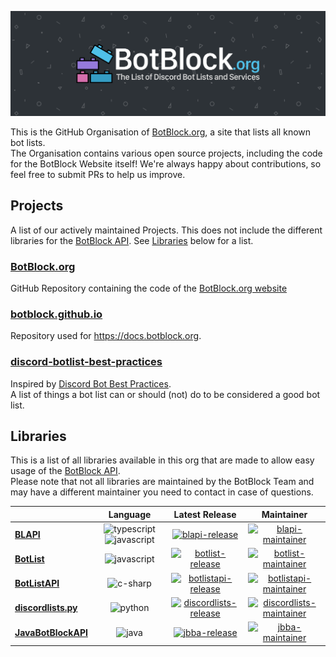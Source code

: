 <!-- GitHub Repositories -->
[botblock-repo]: https://github.com/botblock/BotBlock.org
[botblock-github-io-repo]: https://github.com/botblock/botblock.github.io
[best-practices-repo]: https://github.com/botblock/discord-botlist-best-practices

[blapi-repo]: https://github.com/botblock/BLAPI
[botlist-repo]: https://github.com/botblock/BotList
[botlistapi-repo]: https://github.com/botblock/BotListAPI
[discordlists-repo]: https://github.com/botblock/discordlists.py
[jbba-repo]: https://github.com/botblock/JavaBotBlockAPI

<!-- Images -->
[header]: https://raw.githubusercontent.com/botblock/.github/main/assets/img/header.png

<!-- Badges -->
[blapi-release]: https://img.shields.io/npm/v/blapi.svg?label=&style=flat-square&color=555555
[blapi-maintainer]: https://img.shields.io/badge/T0TProduction-555555?style=flat-square&color=555555

[botlist-release]: https://img.shields.io/npm/v/botlist.svg?label=&style=flat-square&color=555555
[botlist-maintainer]: https://img.shields.io/badge/PassTheMayo-blue?style=flat-square&color=555555

[botlistapi-release]: https://img.shields.io/nuget/v/botlistapi.svg?label=&style=flat-square&color=555555
[botlistapi-maintainer]: https://img.shields.io/badge/xXBuilderBXx-blue?style=flat-square&color=555555

[discordlists-release]: https://img.shields.io/pypi/v/discordlists.py.svg?label=&style=flat-square&color=555555
[discordlists-maintainer]: https://img.shields.io/badge/MattIPv4-blue?style=flat-square&color=555555

[jbba-release]: https://img.shields.io/nexus/maven-public/org.botblock/javabotblockapi-core?label=&server=https%3A%2F%2Frepo.codemc.io&style=flat-square&color=555555
[jbba-maintainer]: https://img.shields.io/badge/Andre601-blue?style=flat-square&color=555555

[typescript]: https://img.shields.io/badge/TypeScript-2b7489?logo=typescript&logoColor=white&style=flat-square
[javascript]: https://img.shields.io/badge/JavaScript-f1e05a?logo=javascript&logoColor=black&style=flat-square
[c-sharp]: https://img.shields.io/badge/C%23-178600?logo=c-sharp&logoColor=white&style=flat-square
[python]: https://img.shields.io/badge/Python-3572A5?logo=python&logoColor=white&style=flat-square
[java]: https://img.shields.io/badge/Java-b07219?logo=java&logoColor=white&style=flat-square

<!-- Lib downloads -->
[blapi-download]: https://www.npmjs.com/package/blapi
[botlist-download]: https://www.npmjs.com/package/botlist
[botlistapi-download]: https://www.nuget.org/packages/BotListAPI
[discordlists-download]: https://pypi.org/project/discordlists.py/
[jbba-download]: https://ci.codemc.io/job/botblock/job/JavaBotBlockAPI/lastSuccessfulBuild/

<!-- Misc -->
[website]: https://botblock.org
[api]: https://botblock.org/api/docs

[best-practices-bot]: https://github.com/meew0/discord-bot-best-practices

[t0tproduction]: https://github.com/T0TProduction
[passthemayo]: https://github.com/PassTheMayo
[xxbuilderbxx]: https://github.com/xXBuilderBXx
[mattipv4]: https://github.com/MattIPv4
[andre601]: https://github.com/Andre601

<!-- Start of README -->
![header]

This is the GitHub Organisation of [BotBlock.org][website], a site that lists all known bot lists.  
The Organisation contains various open source projects, including the code for the BotBlock Website itself! We're always happy about contributions, so feel free to submit PRs to help us improve.

## Projects
A list of our actively maintained Projects. This does not include the different libraries for the [BotBlock API][api]. See [Libraries](#libraries) below for a list.

### [BotBlock.org][botblock-repo]
GitHub Repository containing the code of the [BotBlock.org website][website]

### [botblock.github.io][botblock-github-io-repo]
Repository used for https://docs.botblock.org.

### [discord-botlist-best-practices][best-practices-repo]
Inspired by [Discord Bot Best Practices][best-practices-bot].  
A list of things a bot list can or should (not) do to be considered a good bot list.

## Libraries
This is a list of all libraries available in this org that are made to allow easy usage of the [BotBlock API][api].  
Please note that not all libraries are maintained by the BotBlock Team and may have a different maintainer you need to contact in case of questions.

|                                          | Language                    | Latest Release                                   | Maintainer                               |
| ---------------------------------------- |:---------------------------:|:------------------------------------------------:|:----------------------------------------:|
| [**BLAPI**][blapi-repo]                  | ![typescript] ![javascript] | [![blapi-release]][blapi-download]               | [![blapi-maintainer]][t0tproduction]     |
| [**BotList**][botlist-repo]              | ![javascript]               | [![botlist-release]][botlist-download]           | [![botlist-maintainer]][passthemayo]     |
| [**BotListAPI**][botlistapi-repo]        | ![c-sharp]                  | [![botlistapi-release]][botlistapi-download]     | [![botlistapi-maintainer]][xxbuilderbxx] |
| [**discordlists.py**][discordlists-repo] | ![python]                   | [![discordlists-release]][discordlists-download] | [![discordlists-maintainer]][mattipv4]   |
| [**JavaBotBlockAPI**][jbba-repo]         | ![java]                     | [![jbba-release]][jbba-download]                 | [![jbba-maintainer]][andre601]           |
